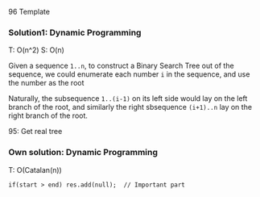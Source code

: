 96 Template
### Solution1: Dynamic Programming 
T: O(n^2) S: O(n)

Given a sequence `1..n`, to construct a Binary Search Tree out of the sequence, we could enumerate each number `i` in the sequence, and use the number as the root

Naturally, the subsequence `1..(i-1)` on its left side would lay on the left branch of the root, and similarly the right sbsequence `(i+1)..n` lay on the right branch of the root.

95: Get real tree
### Own solution: Dynamic Programming  
T: O(Catalan(n))  
```
if(start > end) res.add(null);  // Important part
```
